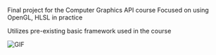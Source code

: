 Final project for the Computer Graphics API course
Focused on using OpenGL, HLSL in practice

Utilizes pre-existing basic framework used in the course

![GIF](https://github.com/Mato098/computer-graphics-API-project/blob/main/gif.gif)
